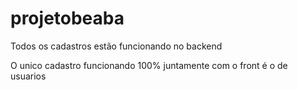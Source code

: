 # projetobeaba

Todos os cadastros estão funcionando no backend

O unico cadastro funcionando 100% juntamente com o front é o de usuarios

